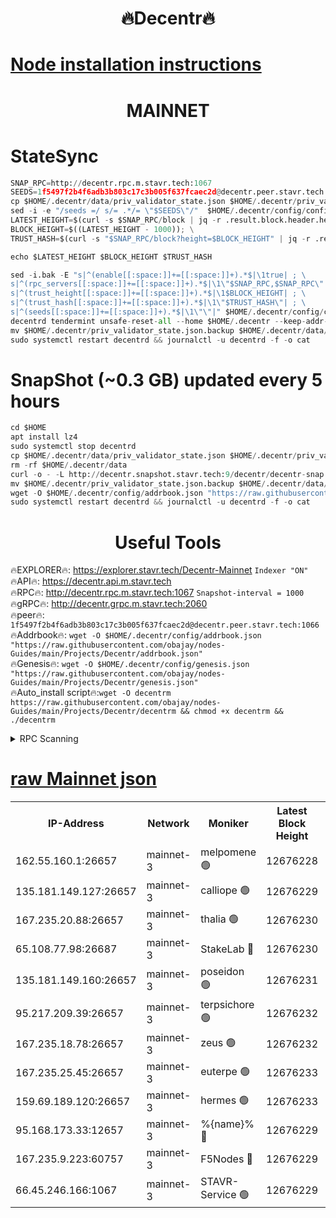 <h1 align="center"> 🔥Decentr🔥</h1>

[Node installation instructions](https://github.com/obajay/nodes-Guides/tree/main/Projects/Decentr)
=
<h1 align="center"> MAINNET</h1>

# StateSync
```python
SNAP_RPC=http://decentr.rpc.m.stavr.tech:1067
SEEDS=1f5497f2b4f6adb3b803c17c3b005f637fcaec2d@decentr.peer.stavr.tech:1066
cp $HOME/.decentr/data/priv_validator_state.json $HOME/.decentr/priv_validator_state.json.backup
sed -i -e "/seeds =/ s/= .*/= \"$SEEDS\"/"  $HOME/.decentr/config/config.toml
LATEST_HEIGHT=$(curl -s $SNAP_RPC/block | jq -r .result.block.header.height); \
BLOCK_HEIGHT=$((LATEST_HEIGHT - 1000)); \
TRUST_HASH=$(curl -s "$SNAP_RPC/block?height=$BLOCK_HEIGHT" | jq -r .result.block_id.hash)

echo $LATEST_HEIGHT $BLOCK_HEIGHT $TRUST_HASH

sed -i.bak -E "s|^(enable[[:space:]]+=[[:space:]]+).*$|\1true| ; \
s|^(rpc_servers[[:space:]]+=[[:space:]]+).*$|\1\"$SNAP_RPC,$SNAP_RPC\"| ; \
s|^(trust_height[[:space:]]+=[[:space:]]+).*$|\1$BLOCK_HEIGHT| ; \
s|^(trust_hash[[:space:]]+=[[:space:]]+).*$|\1\"$TRUST_HASH\"| ; \
s|^(seeds[[:space:]]+=[[:space:]]+).*$|\1\"\"|" $HOME/.decentr/config/config.toml
decentrd tendermint unsafe-reset-all --home $HOME/.decentr --keep-addr-book
mv $HOME/.decentr/priv_validator_state.json.backup $HOME/.decentr/data/priv_validator_state.json
sudo systemctl restart decentrd && journalctl -u decentrd -f -o cat
```
# SnapShot (~0.3 GB) updated every 5 hours
```python
cd $HOME
apt install lz4
sudo systemctl stop decentrd
cp $HOME/.decentr/data/priv_validator_state.json $HOME/.decentr/priv_validator_state.json.backup
rm -rf $HOME/.decentr/data
curl -o - -L http://decentr.snapshot.stavr.tech:9/decentr/decentr-snap.tar.lz4 | lz4 -c -d - | tar -x -C $HOME/.decentr --strip-components 2
mv $HOME/.decentr/priv_validator_state.json.backup $HOME/.decentr/data/priv_validator_state.json
wget -O $HOME/.decentr/config/addrbook.json "https://raw.githubusercontent.com/obajay/nodes-Guides/main/Projects/Decentr/addrbook.json"
sudo systemctl restart decentrd && journalctl -u decentrd -f -o cat
```

 <h1 align="center"> Useful Tools</h1>

🔥EXPLORER🔥:     https://explorer.stavr.tech/Decentr-Mainnet        `Indexer "ON"` \
🔥API🔥:          https://decentr.api.m.stavr.tech \
🔥RPC🔥:          http://decentr.rpc.m.stavr.tech:1067              `Snapshot-interval = 1000` \
🔥gRPC🔥:         http://decentr.grpc.m.stavr.tech:2060 \
🔥peer🔥:         `1f5497f2b4f6adb3b803c17c3b005f637fcaec2d@decentr.peer.stavr.tech:1066` \
🔥Addrbook🔥:  `wget -O $HOME/.decentr/config/addrbook.json "https://raw.githubusercontent.com/obajay/nodes-Guides/main/Projects/Decentr/addrbook.json"` \
🔥Genesis🔥:  `wget -O $HOME/.decentr/config/genesis.json "https://raw.githubusercontent.com/obajay/nodes-Guides/main/Projects/Decentr/genesis.json"` \
🔥Auto_install script🔥:`wget -O decentrm https://raw.githubusercontent.com/obajay/nodes-Guides/main/Projects/Decentr/decentrm && chmod +x decentrm && ./decentrm`

<details>
<summary>RPC Scanning</summary>

<h2 align="center"> We scan nodes in real time every 4 hours. And we provide the final result of RPC endpoints.
We cannot influence the operation of these nodes in any way. </h2>


```python
If Voting Power is higher than 0 --> then the Node is a validator of the network and may be subject to attack and be a potential threat to the chain.
```
```python
We marked such validators with a red symbol
```

</details>

[raw Mainnet json](https://rpc-check.decentrm.stavr.tech/decentrm/rpc-decentrm-result.json)
=



<table><tr><th>IP-Address</th><th>Network</th><th>Moniker</th><th>Latest Block Height</th><th>Earliest Block Height</th><th>Catching Up</th><th>Tx Index</th><th>Voting Power</th><th>Scan Time</th></tr><tr><td>162.55.160.1:26657</td><td>mainnet-3</td><td>melpomene 🟢</td><td>12676228</td><td>1688950</td><td>False</td><td>on</td><td>0</td><td>2024-01-31T10:37:49.220561790UTC</td></tr><tr><td>135.181.149.127:26657</td><td>mainnet-3</td><td>calliope 🟢</td><td>12676229</td><td>1688950</td><td>False</td><td>on</td><td>0</td><td>2024-01-31T10:37:51.686139348UTC</td></tr><tr><td>167.235.20.88:26657</td><td>mainnet-3</td><td>thalia 🟢</td><td>12676230</td><td>1688950</td><td>False</td><td>on</td><td>0</td><td>2024-01-31T10:37:57.592928711UTC</td></tr><tr><td>65.108.77.98:26687</td><td>mainnet-3</td><td>StakeLab 🔴</td><td>12676230</td><td>1688950</td><td>False</td><td>on</td><td>5625750</td><td>2024-01-31T10:37:57.943345495UTC</td></tr><tr><td>135.181.149.160:26657</td><td>mainnet-3</td><td>poseidon 🟢</td><td>12676231</td><td>1688950</td><td>False</td><td>on</td><td>0</td><td>2024-01-31T10:38:02.655434690UTC</td></tr><tr><td>95.217.209.39:26657</td><td>mainnet-3</td><td>terpsichore 🟢</td><td>12676232</td><td>1688950</td><td>False</td><td>on</td><td>0</td><td>2024-01-31T10:38:09.460419528UTC</td></tr><tr><td>167.235.18.78:26657</td><td>mainnet-3</td><td>zeus 🟢</td><td>12676232</td><td>1688950</td><td>False</td><td>on</td><td>0</td><td>2024-01-31T10:38:14.144775698UTC</td></tr><tr><td>167.235.25.45:26657</td><td>mainnet-3</td><td>euterpe 🟢</td><td>12676233</td><td>1688950</td><td>False</td><td>on</td><td>0</td><td>2024-01-31T10:38:14.471819165UTC</td></tr><tr><td>159.69.189.120:26657</td><td>mainnet-3</td><td>hermes 🟢</td><td>12676233</td><td>1688950</td><td>False</td><td>on</td><td>0</td><td>2024-01-31T10:38:16.820416737UTC</td></tr><tr><td>95.168.173.33:12657</td><td>mainnet-3</td><td>%{name}% 🔴</td><td>12676229</td><td>8964001</td><td>False</td><td>on</td><td>4262849</td><td>2024-01-31T10:37:52.840975919UTC</td></tr><tr><td>167.235.9.223:60757</td><td>mainnet-3</td><td>F5Nodes 🔴</td><td>12676229</td><td>12380001</td><td>False</td><td>off</td><td>562</td><td>2024-01-31T10:37:53.132116536UTC</td></tr><tr><td>66.45.246.166:1067</td><td>mainnet-3</td><td>STAVR-Service 🟢</td><td>12676229</td><td>12647001</td><td>False</td><td>on</td><td>0</td><td>2024-01-31T10:37:52.245297427UTC</td></tr></table>